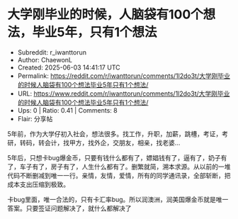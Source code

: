 # 大学刚毕业的时候，人脑袋有100个想法，毕业5年，只有1个想法

- Subreddit: r_iwanttorun
- Author: ChaewonL
- Created: 2025-06-03 14:41:17 UTC
- Permalink: https://reddit.com/r/iwanttorun/comments/1l2do3t/大学刚毕业的时候人脑袋有100个想法毕业5年只有1个想法/
- URL: https://www.reddit.com/r/iwanttorun/comments/1l2do3t/大学刚毕业的时候人脑袋有100个想法毕业5年只有1个想法/
- Ups: 0 | Ratio: 0.41 | Comments: 8
- Flair: 分享帖


5年前，作为大学仔初入社会，想法很多。找工作，升职，加薪，跳槽，考证，考研，转码，转会计，找甲方，找外企，交朋友，相亲，找老婆…

5年后，只想卡bug爆金币，只要有钱什么都有了，嫖娼钱有了，逼有了，奶子有了，车子有了，房子有了，人生什么都有了。删繁就简，溯本求源。从以前的一堆代码不断删减到唯一一行。亲情，友情，爱情，所有的同学通讯录，全部斩断，把成本支出压缩到极致。

卡bug里面，唯一合法的，只有卡汇率bug。所以润澳洲，润美国爆金币就是唯一答案。只要签证问题解决了，就什么都解决了

